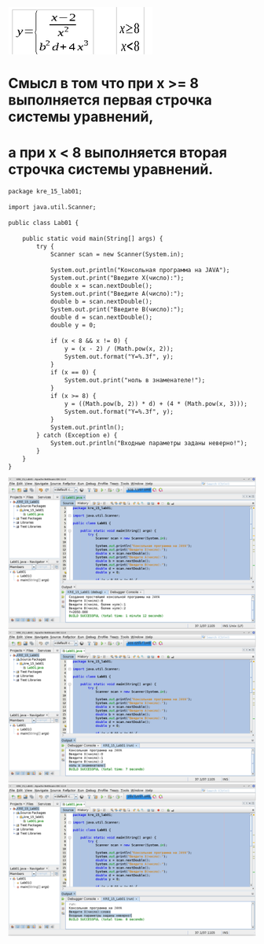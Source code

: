 ![screenshot](screenshots/Screenshot_2021-09-10_18-22-44.png)

# Смысл в том что при x >= 8 выполняется первая строчка системы уравнений,
# а при x < 8 выполняется вторая строчка системы уравнений.

```
package kre_15_lab01;

import java.util.Scanner;

public class Lab01 {

    public static void main(String[] args) {
        try {
            Scanner scan = new Scanner(System.in);

            System.out.println("Консольная программа на JAVA");
            System.out.print("Введите X(число):");
            double x = scan.nextDouble();
            System.out.print("Введите А(число):");
            double b = scan.nextDouble();
            System.out.print("Введите B(число):");
            double d = scan.nextDouble();
            double y = 0;

            if (x < 8 && x != 0) {
                y = (x - 2) / (Math.pow(x, 2));
                System.out.format("Y=%.3f", y);
            }
            if (x == 0) {
                System.out.print("ноль в знаменателе!");
            }
            if (x >= 8) {
                y = ((Math.pow(b, 2)) * d) + (4 * (Math.pow(x, 3)));
                System.out.format("Y=%.3f", y);
            }
            System.out.println();
        } catch (Exception e) {
            System.out.println("Входные параметры заданы неверно!");
        }
    }
}
```

![screenshot](screenshots/Screenshot_2021-09-10_20-34-45.png)
![screenshot](screenshots/Screenshot_2021-09-10_20-35-48.png)
![screenshot](screenshots/Screenshot_2021-09-10_20-36-42.png)
